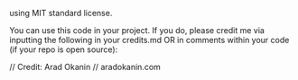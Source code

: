 using MIT standard license.

You can use this code in your project. If you do, please credit me via inputting the following in your credits.md OR in comments within your code (if your repo is open source):

// Credit: Arad Okanin
// aradokanin.com
